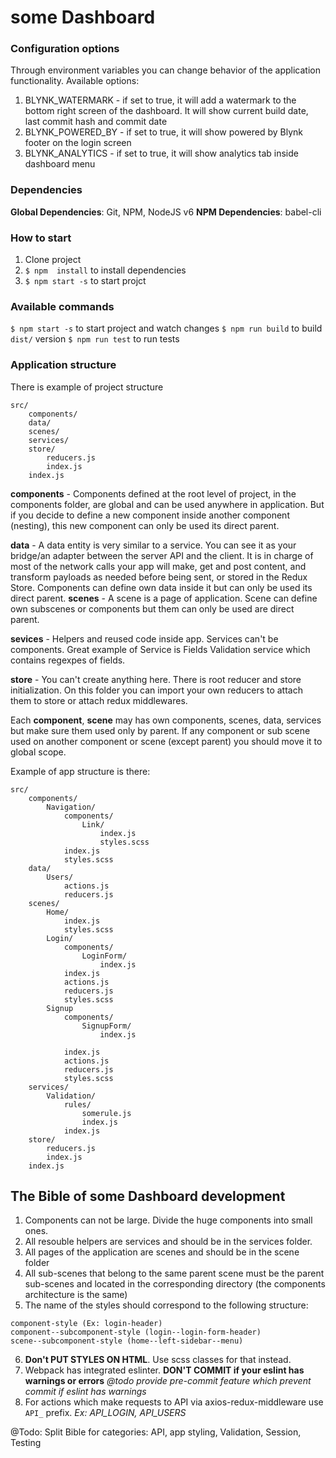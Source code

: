 # some Dashboard

### Configuration options
Through environment variables you can change behavior of the application functionality. Available options:
1. BLYNK_WATERMARK - if set to true, it will add a watermark to the bottom right screen of the dashboard. It will show current build date, last commit hash and commit date
2. BLYNK_POWERED_BY - if set to true, it will show powered by Blynk footer on the login screen
3. BLYNK_ANALYTICS - if set to true, it will show analytics tab inside dashboard menu

### Dependencies
**Global Dependencies**: Git, NPM, NodeJS v6
**NPM Dependencies**: babel-cli

### How to start
1. Clone project
2. `$ npm  install` to install dependencies
3. `$ npm start -s` to start projct

### Available commands

`$ npm start -s` to start project and watch changes
`$ npm run build` to build `dist/` version
`$ npm run test` to run tests

### Application structure

There is example of project structure
```
src/
    components/
    data/
    scenes/
    services/
    store/
        reducers.js
        index.js
    index.js
```

**components** - Components defined at the root level of project, in the components folder, are global and can be used anywhere in  application. But if you decide to define a new component inside another component (nesting), this new component can only be used its direct parent.

**data** - A data entity is very similar to a service. You can see it as your bridge/an adapter between the server API and the client. It is in charge of most of the network calls your app will make, get and post content, and transform payloads as needed before being sent, or stored in the Redux Store. Components can define own data inside it but can only be used its direct parent. 
**scenes** - A scene is a page of application. Scene can define own subscenes or components but them can only be used are direct parent.

**sevices** - Helpers and reused code inside app. Services can't be components. Great example of Service is Fields Validation service which contains regexpes of fields.

**store** - You can't create anything here. There is root reducer and store initialization. On this folder you can import your own reducers to attach them to store or attach redux middlewares. 

Each **component**, **scene** may has own components, scenes, data, services but make sure them used only by parent. If any component or sub scene used on another component or scene (except parent) you should move it to global scope. 

Example of app structure is there: 

```
src/
    components/
        Navigation/
            components/
                Link/
                    index.js
                    styles.scss
            index.js
            styles.scss
    data/
        Users/
            actions.js
            reducers.js
    scenes/
        Home/
            index.js
            styles.scss
        Login/
            components/
                LoginForm/
                    index.js
            index.js
            actions.js
            reducers.js
            styles.scss
        Signup
            components/
                SignupForm/
                    index.js
                    
            index.js
            actions.js
            reducers.js
            styles.scss
    services/
        Validation/
            rules/
                somerule.js
                index.js
            index.js
    store/
        reducers.js
        index.js
    index.js
```

## The Bible of some Dashboard development

1. Components can not be large. Divide the huge components into small ones.
2. All resouble helpers are services and should be in the services folder.
3. All pages of the application are scenes and should be in the scene folder
4. All sub-scenes that belong to the same parent scene must be the parent sub-scenes and located in the corresponding directory (the components architecture is the same)
5. The name of the styles should correspond to the following structure:
```
component-style (Ex: login-header)
component--subcomponent-style (login--login-form-header)
scene--subcomponent-style (home--left-sidebar--menu)
```
6. **Don't PUT STYLES ON HTML**. Use scss classes for that instead. 
7. Webpack has integrated eslinter. **DON'T COMMIT if your eslint has warnings or errors** _@todo provide pre-commit feature which prevent commit if eslint has warnings_
8. For actions which make requests to API via axios-redux-middleware use `API_` prefix. _Ex: API_LOGIN, API_USERS_

@Todo: Split Bible for categories: API, app styling, Validation, Session, Testing
